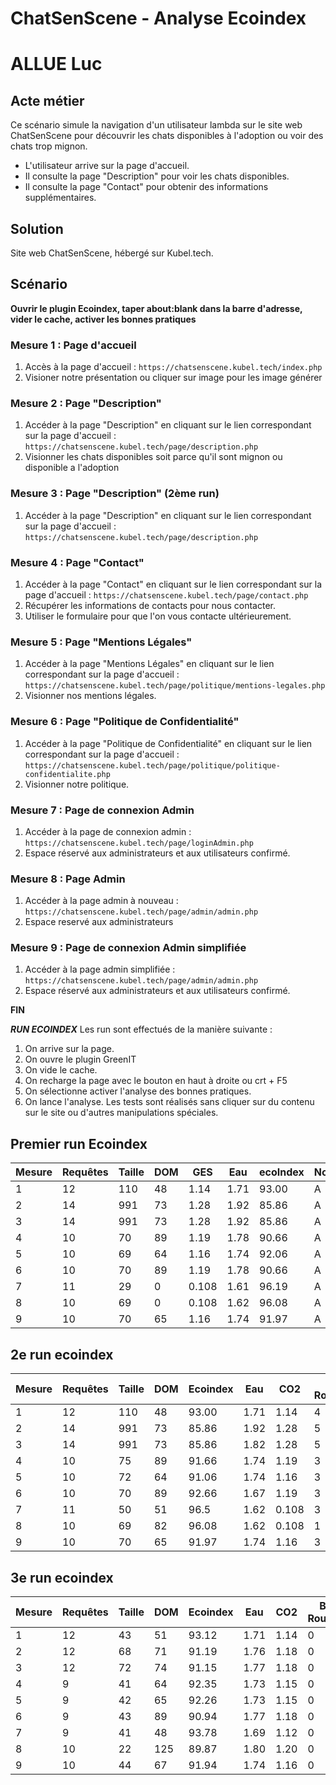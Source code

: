# ChatSenScene - Analyse Ecoindex
# ALLUE Luc

## Acte métier

Ce scénario simule la navigation d'un utilisateur lambda sur le site web ChatSenScene pour découvrir les chats disponibles à l'adoption ou voir des chats trop mignon. 

* L'utilisateur arrive sur la page d'accueil.
* Il consulte la page "Description" pour voir les chats disponibles.
* Il consulte la page "Contact" pour obtenir des informations supplémentaires.

## Solution

Site web ChatSenScene, hébergé sur Kubel.tech.

## Scénario

**Ouvrir le plugin Ecoindex, taper about:blank dans la barre d'adresse, vider le cache, activer les bonnes pratiques**

### Mesure 1 : Page d'accueil

1. Accès à la page d'accueil : `https://chatsenscene.kubel.tech/index.php`
2. Visioner notre présentation ou cliquer sur image pour les image générer 

### Mesure 2 : Page "Description"

1.  Accéder à la page "Description" en cliquant sur le lien correspondant sur la page d'accueil : `https://chatsenscene.kubel.tech/page/description.php`
2. Visionner les chats disponibles soit parce qu'il sont mignon ou disponible a l'adoption

### Mesure 3 : Page "Description" (2ème run)

1.  Accéder à la page "Description" en cliquant sur le lien correspondant sur la page d'accueil : `https://chatsenscene.kubel.tech/page/description.php`

### Mesure 4 : Page "Contact"

1.  Accéder à la page "Contact" en cliquant sur le lien correspondant sur la page d'accueil : `https://chatsenscene.kubel.tech/page/contact.php`
2. Récupérer les informations de contacts pour nous contacter.
3. Utiliser le formulaire pour que l'on vous contacte ultérieurement.

### Mesure 5 : Page "Mentions Légales"

1.  Accéder à la page "Mentions Légales" en cliquant sur le lien correspondant sur la page d'accueil : `https://chatsenscene.kubel.tech/page/politique/mentions-legales.php`
2.  Visionner nos mentions légales.

### Mesure 6 : Page "Politique de Confidentialité"

1.  Accéder à la page "Politique de Confidentialité" en cliquant sur le lien correspondant sur la page d'accueil : `https://chatsenscene.kubel.tech/page/politique/politique-confidentialite.php`
2.  Visionner notre politique.

### Mesure 7 : Page de connexion Admin

1.  Accéder à la page de connexion admin : `https://chatsenscene.kubel.tech/page/loginAdmin.php`
2. Espace réservé aux administrateurs et aux utilisateurs confirmé.

### Mesure 8 : Page  Admin 

1.  Accéder à la page admin à nouveau : `https://chatsenscene.kubel.tech/page/admin/admin.php`
2. Espace reservé aux administrateurs

### Mesure 9 : Page de connexion Admin simplifiée

1.  Accéder à la page admin simplifiée : `https://chatsenscene.kubel.tech/page/admin/admin.php`
2.  Espace réservé aux administrateurs et aux utilisateurs confirmé.

**FIN**

***RUN ECOINDEX***
Les run sont effectués de la manière suivante :
1) On arrive sur la page.
2) On ouvre le plugin GreenIT
3) On vide le cache.
4) On recharge la page avec le bouton en haut à droite ou crt + F5
5) On sélectionne activer l'analyse des bonnes pratiques.
6) On lance l'analyse.
Les tests sont réalisés sans cliquer sur du contenu sur le site ou d'autres manipulations spéciales. 

## Premier run Ecoindex

| Mesure | Requêtes | Taille | DOM | GES    | Eau | ecoIndex | Note |
|--------|----------|--------|-----|--------|-----|----------|------|
|       1|     12   |  110   | 48  | 1.14   | 1.71| 93.00    | A    |
|       2|     14   |  991   | 73  | 1.28   | 1.92| 85.86    | A    |
|       3|     14   |  991   | 73  | 1.28   | 1.92| 85.86    | A    |
|       4|     10   |  70    | 89  | 1.19   | 1.78| 90.66    | A    |
|       5|     10   |  69    | 64  | 1.16   | 1.74| 92.06    | A    |
|       6|     10   |  70    | 89  | 1.19   | 1.78| 90.66    | A    |
|       7|     11   |  29    | 0   | 0.108  | 1.61| 96.19    | A    |
|       8|     10   |  69    | 0   | 0.108  | 1.62| 96.08    | A    |
|       9|     10   |  70    | 65  | 1.16   | 1.74| 91.97    | A    |

## 2e run ecoindex

| Mesure | Requêtes | Taille | DOM | Ecoindex | Eau | CO2 | BP Rouges | BP Jaunes | BP Vertes |
|--------|----------|--------|-----|----------|-----|-----|-----------|-----------|-----------|
|       1|     12   |    110 | 48  |  93.00   | 1.71|1.14 |    4      |    0      |     17    |
|       2|     14   |    991 | 73  |  85.86   | 1.92|1.28 |    5      |    0      |     16    |
|       3|     14   |    991 | 73  |  85.86   | 1.82|1.28 |    5      |    0      |     16    |
|       4|     10   |    75  | 89  |  91.66   | 1.74|1.19 |    3      |    1      |     17    |
|       5|     10   |    72  | 64  |  91.06   | 1.74|1.16 |    3      |    1      |     17    |
|       6|     10   |    70  | 89  |  92.66   | 1.67|1.19 |    3      |    1      |     17    |
|       7|     11   |    50  | 51  |  96.5    | 1.62|0.108|    3      |    1      |     17    |
|       8|     10   |    69  | 82  |  96.08   | 1.62|0.108|    1      |    1      |     19    |
|       9|     10   |    70  | 65  |  91.97   | 1.74|1.16 |    3      |    1      |     17    |

## 3e run ecoindex

| Mesure | Requêtes | Taille | DOM | Ecoindex | Eau | CO2 | BP Rouges | BP Jaunes | BP Vertes |
|--------|----------|--------|-----|----------|-----|-----|-----------|-----------|-----------|
|       1|     12   |   43   |  51 |  93.12   | 1.71| 1.14|    0      |    1      |    20     |
|       2|     12   |   68   |  71 |  91.19   | 1.76| 1.18|    0      |    1      |    20     |
|       3|     12   |   72   |  74 |  91.15   | 1.77| 1.18|    0      |    1      |    20     |
|       4|     9    |   41   |  64 |  92.35   | 1.73| 1.15|    0      |    1      |    20     |
|       5|     9    |   42   |  65 |  92.26   | 1.73| 1.15|    0      |    1      |    20     |
|       6|     9    |   43   |  89 |  90.94   | 1.77| 1.18|    0      |    1      |    20     |
|       7|     9    |   41   |  48 |  93.78   | 1.69| 1.12|    0      |    1      |    20     |
|       8|     10   |   22   |  125|  89.87   | 1.80| 1.20|    0      |    1      |    20     |
|       9|     10   |   44   | 67  |  91.94   | 1.74| 1.16|    0      |    1      |    20     |
